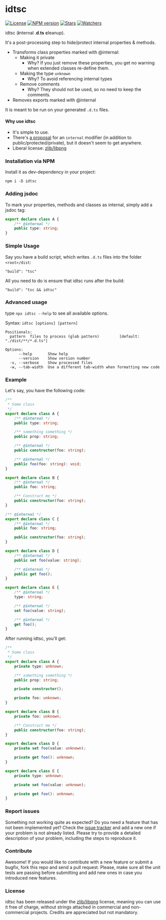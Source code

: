 # idtsc

[![License](https://flat.badgen.net/github/license/lusito/idtsc?icon=github)](https://github.com/lusito/idtsc/blob/master/LICENSE)
[![NPM version](https://flat.badgen.net/npm/v/idtsc?icon=npm)](https://www.npmjs.com/package/idtsc)
[![Stars](https://flat.badgen.net/github/stars/lusito/idtsc?icon=github)](https://github.com/lusito/idtsc)
[![Watchers](https://flat.badgen.net/github/watchers/lusito/idtsc?icon=github)](https://github.com/lusito/idtsc)

idtsc (**i**nternal .**d**.**ts** **c**leanup). 

It's a post-processing step to hide/protect internal properties & methods.

- Transforms class properties marked with @internal:
  - Making it private
    - Why? If you just remove these properties, you get no warning when extended classes re-define them.
  - Making the type `unknown`
    - Why? To avoid referencing internal types
  - Remove comments
    - Why? They should not be used, so no need to keep the comments.
- Removes exports marked with @internal

It is meant to be run on your generated `.d.ts` files.

#### Why use idtsc

- It's simple to use.
- There's [a proposal](https://github.com/microsoft/TypeScript/issues/5228) for an `internal` modifier (in addition to public/protected/private), but it doesn't seem to get anywhere.
- Liberal license: [zlib/libpng](https://github.com/Lusito/idtsc/blob/master/LICENSE)

### Installation via NPM

Install it as dev-dependency in your project:
```
npm i -D idtsc
```

### Adding jsdoc

To mark your properties, methods and classes as internal, simply add a jsdoc tag:

```typescript
export declare class A {
    /** @internal */
    public type: string;
}
```

### Simple Usage

Say you have a build script, which writes `.d.ts` files into the folder `<root>/dist`:

`"build": "tsc"`

All you need to do is ensure that idtsc runs after the build:

`"build": "tsc && idtsc"`

### Advanced usage

type `npx idtsc --help` to see all available options.

Syntax: `idtsc [options] [pattern]`
```
Positionals:
  pattern  files to process (glob pattern)         [default: "./dist/**/*.d.ts"]

Options:
      --help       Show help
      --version    Show version number
  -v, --verbose    Show processed files
  -w, --tab-width  Use a different tab-width when formatting new code
```

### Example

Let's say, you have the following code:

```typescript
/**
 * Some class
 */
export declare class A {
    /** @internal */
    public type: string;

    /** something something */
    public prop: string;

    /** @internal */
    public constructor(foo: string);

    /** @internal */
    public foo(foo: string): void;
}

export declare class B {
    /** @internal */
    public foo: string;

    /** Construct me */
    public constructor(foo: string);
}

/** @internal */
export declare class C {
    /** @internal */
    public foo: string;

    public constructor(foo: string);
}

export declare class D {
    /** @internal */
    public set foo(value: string);

    /** @internal */
    public get foo();
}

export declare class E {
    /** @internal */
    type: string;

    /** @internal */
    set foo(value: string);

    /** @internal */
    get foo();
}

```

After running idtsc, you'll get:
```typescript
/**
 * Some class
 */
export declare class A {
    private type: unknown;

    /** something something */
    public prop: string;

    private constructor();

    private foo: unknown;
}

export declare class B {
    private foo: unknown;

    /** Construct me */
    public constructor(foo: string);
}

export declare class D {
    private set foo(value: unknown);

    private get foo(): unknown;
}

export declare class E {
    private type: unknown;

    private set foo(value: unknown);

    private get foo(): unknown;
}
```

### Report issues

Something not working quite as expected? Do you need a feature that has not been implemented yet? Check the [issue tracker](https://github.com/Lusito/idtsc/issues) and add a new one if your problem is not already listed. Please try to provide a detailed description of your problem, including the steps to reproduce it.

### Contribute

Awesome! If you would like to contribute with a new feature or submit a bugfix, fork this repo and send a pull request. Please, make sure all the unit tests are passing before submitting and add new ones in case you introduced new features.

### License

idtsc has been released under the [zlib/libpng](https://github.com/Lusito/idtsc/blob/master/LICENSE) license, meaning you
can use it free of charge, without strings attached in commercial and non-commercial projects. Credits are appreciated but not mandatory.
